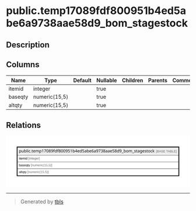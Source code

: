 # public.temp17089fdf800951b4ed5abe6a9738aae58d9_bom_stagestock

## Description

## Columns

| Name | Type | Default | Nullable | Children | Parents | Comment |
| ---- | ---- | ------- | -------- | -------- | ------- | ------- |
| itemid | integer |  | true |  |  |  |
| baseqty | numeric(15,5) |  | true |  |  |  |
| altqty | numeric(15,5) |  | true |  |  |  |

## Relations

![er](public.temp17089fdf800951b4ed5abe6a9738aae58d9_bom_stagestock.svg)

---

> Generated by [tbls](https://github.com/k1LoW/tbls)
